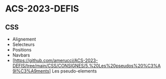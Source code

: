 # ACS-2023-DEFIS

  

## CSS

 - Alignement
 - Selecteurs
 - Positions
 - Navbars
 - [https://github.com/amerucci/ACS-2023-DEFIS/tree/main/CSS/CONSIGNES/5.%20Les%20pseudos%20%C3%A9l%C3%A9ments] Les pseudo-elements
